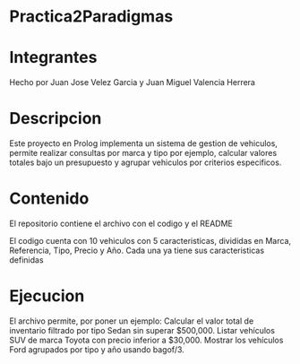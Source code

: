 # Practica2Paradigmas
# Integrantes
Hecho por Juan Jose Velez Garcia y Juan Miguel Valencia Herrera

# Descripcion
Este proyecto en Prolog implementa un sistema de gestion de vehiculos, permite realizar consultas por marca y tipo por ejemplo, calcular valores totales bajo un presupuesto y agrupar vehiculos por criterios especificos.

# Contenido
El repositorio contiene el archivo con el codigo y el README 

El codigo cuenta con 10 vehiculos con 5 caracteristicas, divididas en Marca, Referencia, Tipo, Precio y Año. Cada una ya tiene sus caracteristicas definidas

# Ejecucion
El archivo permite, por poner un ejemplo: 
Calcular el valor total de inventario filtrado por tipo Sedan sin superar $500,000.
Listar vehículos SUV de marca Toyota con precio inferior a $30,000.
Mostrar los vehículos Ford agrupados por tipo y año usando bagof/3.

